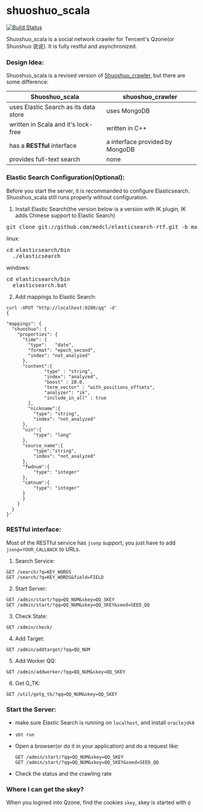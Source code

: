 # shuoshuo_scala
[![Build Status](https://travis-ci.org/DengYiping/shuoshuo_scala.svg?branch=master)](https://travis-ci.org/DengYiping/shuoshuo_scala)


Shuoshuo_scala is a social network crawler for Tencent's Qzone(or Shuoshuo 说说). It is fully restful and asynchronized.


### Design Idea:

Shuoshuo_scala is a revised version of [Shuoshuo_crawler](https://github.com/DengYiping/Shuoshuo_crawler), but there are some difference:


Shuoshuo_scala | shuoshuo_crawler
-------------- | -----------------
uses Elastic Search as its data store | uses MongoDB
written in Scala and it's lock-free | written in C++
has a **RESTful** interface | a interface provided by MongoDB
provides full-text search | none

### Elastic Search Configuration(Optional):

Before you start the server, it is recommanded to configure Elasticsearch. Shuoshuo_scala still runs properly without configuration.

1. Install Elastic Search(the version below is a version with IK plugin, IK adds Chinese support to Elastic Search)
  <pre>git clone git://github.com/medcl/elasticsearch-rtf.git -b master --depth 1</pre>
  linux:
  <pre>cd elasticsearch/bin
  ./elasticsearch</pre>

  windows:
  <pre>cd elasticsearch/bin
  elasticsearch.bat</pre>
2. Add mappings to Elastic Search:
  ```
  curl -XPUT "http://localhost:9200/qq" -d'
{
    
  "mappings": {
    "shuoshuo": {
      "properties": {
        "time": {
          "type":   "date",
          "format": "epoch_second",
          "index": "not_analyzed"
        },
        "content":{
                "type" : "string",
                "index": "analyzed",
                "boost" : 20.0,
                "term_vector" : "with_positions_offsets",
                "analyzer": "ik",
                "include_in_all" : true
          },
          "nickname":{
            "type": "string",
            "index": "not_analyzed"
        },
        "uin":{
            "type": "long"
        },
        "source_name":{
            "type":"string",
            "index": "not_analyzed"
        },
        "fwdnum":{
            "type": "integer"
        },
        "cmtnum":{
            "type": "integer"
        }
        }
      }
    }
}'
  ```

### RESTful interface:
Most of the RESTful service has `jsonp` support, you just have to add `jsonp=YOUR_CALLBACK` to URLs.

1. Search Service: 


  ```
  GET /search/?q=KEY_WORDS
  GET /search/?q=KEY_WORDS&field=FIELD
  ```
2. Start Server:


  ```
  GET /admin/start/?qq=QQ_NUM&skey=QQ_SKEY
  GET /admin/start/?qq=QQ_NUM&skey=QQ_SKEY&seed=SEED_QQ
  ```
3. Check State:


  ```
  GET /admin/check/
  ```
4. Add Target:


  ```
  GET /admin/addtarget/?qq=QQ_NUM
  ```
5. Add Worker QQ:


  ```
  GET /admin/addworker/?qq=QQ_NUM&skey=QQ_SKEY
  ```
6. Get G_TK:


  ```
  GET /util/getg_tk/?qq=QQ_NUM&skey=QQ_SKEY
  ```
### Start the Server:
- make sure Elastic Search is running on `localhost`, and install ```oraclejdk8```
- ```sbt run```
- Open a browser(or do it in your application) and do a request like:


  ```
  GET /admin/start/?qq=QQ_NUM&skey=QQ_SKEY
  GET /admin/start/?qq=QQ_NUM&skey=QQ_SKEY&seed=SEED_QQ
  ```
- Check the status and the crawling rate

### Where I can get the skey?

When you logined into Qzone, find the cookies `skey`, skey is started with `@`
